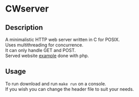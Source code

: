 # CWserver

## Description
  A minimalistic HTTP web server written in C for POSIX.  
  Uses multithreading for concurrence.  
  It can only handle GET and POST.  
  Served website [example](https://github.com/dda-cunh/CWserver/tree/main/www) done with php.  

## Usage
  To run download and run `make run` on a console.  
  If you wish you can change the header file to suit your needs.  
